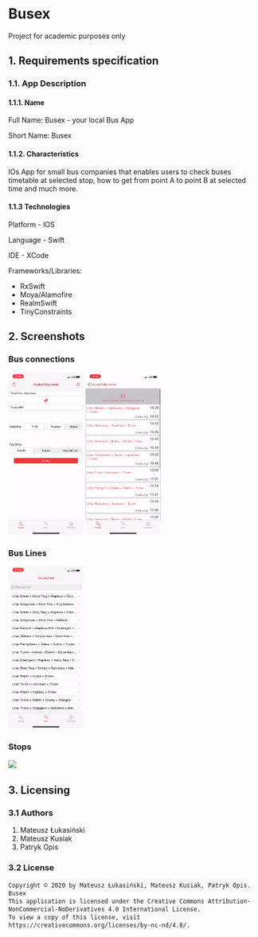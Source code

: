 # Busex
Project for academic purposes only

## 1. Requirements specification
### 1.1. App Description
#### 1.1.1. Name
Full Name: Busex - your local Bus App 

Short Name: Busex


#### 1.1.2. Characteristics 
IOs App for small bus companies that enables users to check buses timetable at selected stop, how to get from point A to point B at selected time and much more.

#### 1.1.3 Technologies

Platform - IOS

Language - Swift

IDE - XCode

Frameworks/Libraries:
- RxSwift
- Moya/Alamofire
- RealmSwift
- TinyConstraints

## 2. Screenshots
### Bus connections
<img src="https://github.com/mrmatil/Busex/blob/master/screenshots/polaczenia2.gif?raw=true" width="30%">  <img src="https://github.com/mrmatil/Busex/blob/master/screenshots/polaczenia.gif?raw=true" width="30%">

### Bus Lines
<img src="https://github.com/mrmatil/Busex/blob/master/screenshots/linie.gif?raw=true" width="30%">

### Stops
<img src="https://github.com/mrmatil/Busex/blob/master/screenshots/przystanki.gif?raw=true" width="30%">


## 3. Licensing

### 3.1 Authors

1. Mateusz Łukasiński
2. Mateusz Kusiak
3. Patryk Opis

### 3.2 License 
```
Copyright © 2020 by Mateusz Łukasiński, Mateusz Kusiak, Patryk Opis. Busex
This application is licensed under the Creative Commons Attribution-NonCommercial-NoDerivatives 4.0 International License.
To view a copy of this license, visit https://creativecommons.org/licenses/by-nc-nd/4.0/.
```

